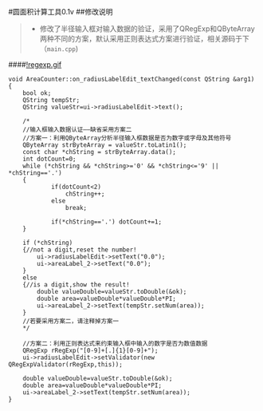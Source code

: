 #圆面积计算工具0.1v
##修改说明
>* 修改了半径输入框对输入数据的验证，采用了QRegExp和QByteArray两种不同的方案，默认采用正则表达式方案进行验证，相关源码于下（`main.cpp`)

####[!regexp.gif](http://git.oschina.net/gitjf/Qt5Examples/raw/master/Dialog/regexp.gif?dir=0&filepath=Dialog%2Fregexp.gif&oid=fe246033bdc4ecebccaa2c69d040f7e46211440f&sha=36b80535a160573547364fb727642fabcf040655)

```
void AreaCounter::on_radiusLabelEdit_textChanged(const QString &arg1)
{
    bool ok;
    QString tempStr;
    QString valueStr=ui->radiusLabelEdit->text();

    /*
    //输入框输入数据认证——缺省采用方案二
    //方案一：利用QByteArray分析半径输入框数据是否为数字或字母及其他符号
    QByteArray strByteArray = valueStr.toLatin1();
    const char *chString = strByteArray.data();
    int dotCount=0;
    while (*chString && *chString>='0' && *chString<='9' || *chString=='.')
    {
            if(dotCount<2)
                chString++;
            else
                break;

            if(*chString=='.') dotCount+=1;
    }

    if (*chString)
    {//not a digit,reset the number!
        ui->radiusLabelEdit->setText("0.0");
        ui->areaLabel_2->setText("0.0");
    }
    else
    {//is a digit,show the result!
        double valueDouble=valueStr.toDouble(&ok);
        double area=valueDouble*valueDouble*PI;
        ui->areaLabel_2->setText(tempStr.setNum(area));
    }
    //若要采用方案二，请注释掉方案一
    */

    //方案二：利用正则表达式来约束输入框中输入的数字是否为数值数据
    QRegExp rRegExp("[0-9]+[.]{1}[0-9]+");
    ui->radiusLabelEdit->setValidator(new QRegExpValidator(rRegExp,this));

    double valueDouble=valueStr.toDouble(&ok);
    double area=valueDouble*valueDouble*PI;
    ui->areaLabel_2->setText(tempStr.setNum(area));
}
```

